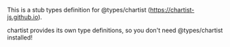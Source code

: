 This is a stub types definition for @types/chartist (https://chartist-js.github.io).

chartist provides its own type definitions, so you don't need @types/chartist installed!